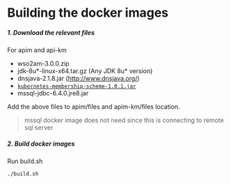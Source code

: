 # Building the docker images

##### 1. Download the relevant files



For apim and api-km

- wso2am-3.0.0.zip
- jdk-8u*-linux-x64.tar.gz (Any JDK 8u* version)
- dnsjava-2.1.8.jar (http://www.dnsjava.org/)
- [`kubernetes-membership-scheme-1.0.1.jar`](https://github.com/wso2/kubernetes-common/releases/tag/v1.0.1)
- mssql-jdbc-6.4.0.jre8.jar

Add the above files to apim/files and apim-km/files location.

> mssql docker image does not need since this is connecting to remote sql server 

##### 2. Build docker images

Run build.sh
```
./build.sh
```